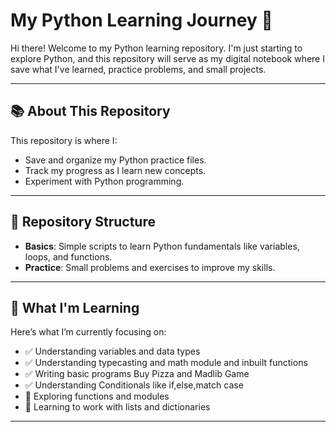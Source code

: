 # My Python Learning Journey 🐍
 

Hi there! Welcome to my Python learning repository. I'm just starting to explore Python, and this repository will serve as my digital notebook where I save what I've learned, practice problems, and small projects.

---

## 📚 About This Repository
This repository is where I:
- Save and organize my Python practice files.
- Track my progress as I learn new concepts.
- Experiment with Python programming.

---

## 🔗 Repository Structure
- **Basics**: Simple scripts to learn Python fundamentals like variables, loops, and functions.
- **Practice**: Small problems and exercises to improve my skills.

---

## 🌱 What I'm Learning
Here’s what I’m currently focusing on:
- ✅ Understanding variables and data types
- ✅ Understanding typecasting and math module and inbuilt functions
- ✅ Writing basic programs Buy Pizza and Madlib Game
- ✅ Understanding Conditionals like if,else,match case
- 🔄 Exploring functions and modules
- 🔄 Learning to work with lists and dictionaries

---

 